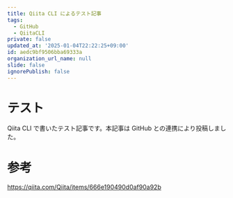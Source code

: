 ```yaml
---
title: Qiita CLI によるテスト記事
tags:
  - GitHub
  - QiitaCLI
private: false
updated_at: '2025-01-04T22:22:25+09:00'
id: aedc9bf9506bba69333a
organization_url_name: null
slide: false
ignorePublish: false
---
```

# テスト
Qiita CLI で書いたテスト記事です。本記事は GitHub との連携により投稿しました。
# 参考
https://qiita.com/Qiita/items/666e190490d0af90a92b
